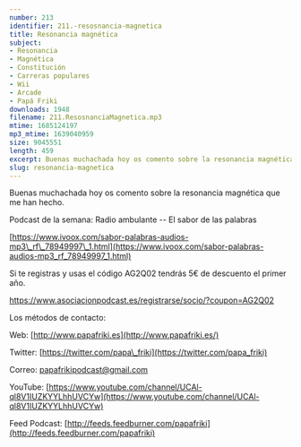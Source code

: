 ```yaml
---
number: 213
identifier: 211.-resosnancia-magnetica
title: Resonancia magnética
subject:
- Resonancia
- Magnética
- Constitución
- Carreras populares
- Wii
- Arcade
- Papá Friki
downloads: 1948
filename: 211.ResosnanciaMagnetica.mp3
mtime: 1685124197
mp3_mtime: 1639040959
size: 9045551
length: 459
excerpt: Buenas muchachada hoy os comento sobre la resonancia magnética que me han hecho.
slug: resonancia-magnetica
---
```

Buenas muchachada hoy os comento sobre la resonancia magnética que me han hecho.

Podcast de la semana: Radio ambulante -- El sabor de las palabras

[https://www.ivoox.com/sabor-palabras-audios-mp3\_rf\_78949997\_1.html](https://www.ivoox.com/sabor-palabras-audios-mp3_rf_78949997_1.html)

Si te registras y usas el código AG2Q02 tendrás 5€ de descuento el primer año.

https://www.asociacionpodcast.es/registrarse/socio/?coupon=AG2Q02

Los métodos de contacto:

Web: [http://www.papafriki.es](http://www.papafriki.es/)

Twitter: [https://twitter.com/papa\_friki](https://twitter.com/papa_friki)

Correo: [papafrikipodcast@gmail.com](https://archive.org/details/papafrikipodast@gmail.com)

YouTube: [https://www.youtube.com/channel/UCAl-ql8V1IUZKYYLhhUVCYw](https://www.youtube.com/channel/UCAl-ql8V1IUZKYYLhhUVCYw)

Feed Podcast: [http://feeds.feedburner.com/papafriki](http://feeds.feedburner.com/papafriki)